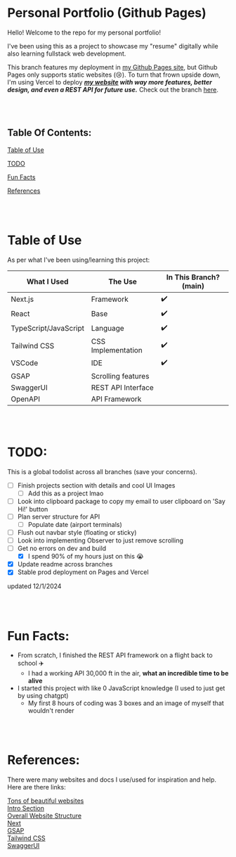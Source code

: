 # Personal Portfolio (Github Pages)
Hello! Welcome to the repo for my personal portfolio!


I've been using this as a project to showcase my "resume" digitally while also learning fullstack web development.


This branch features my deployment in [my Github Pages site](https://aksheyd.github.io/), but Github Pages only supports static websites (😢). 
To turn that frown upside down, I'm using Vercel to deploy ***[my website](https://portfolio-eight-lac-63.vercel.app) with way more features, better design, and even a REST API for future use.***
Check out the branch [here](https://github.com/aksheyd/Personal-Portfolio/tree/vercel).

<br>
<br>

Table Of Contents:
-
[Table of Use](#table-of-use)

[TODO](#todo)

[Fun Facts](#fun-facts)

[References](#references)

<br>
<br>

# Table of Use
As per what I've been using/learning this project:

| What I Used | The Use | In This Branch? (main) |
| --- | --- | --- |
| Next.js | Framework | ✔️ |
| React | Base | ✔️ |
| TypeScript/JavaScript | Language | ✔️ |
| Tailwind CSS | CSS Implementation | ✔️ |
| VSCode | IDE | ✔️ |
| GSAP | Scrolling features |  | 
| SwaggerUI | REST API Interface |
| OpenAPI | API Framework | 

<br>
<br>

# TODO:
This is a global todolist across all branches (save your concerns).
- [ ] Finish projects section with details and cool UI Images
  - [ ] Add this as a project lmao
- [ ] Look into clipboard package to copy my email to user clipboard on 'Say Hi!' button
- [ ] Plan server structure for API
  - [ ] Populate date (airport terminals)
- [ ] Flush out navbar style (floating or sticky)
- [ ] Look into implementing Observer to just remove scrolling
- [ ] Get no errors on dev and build
  - [x] I spend 90% of my hours just on this 😭
- [x] Update readme across branches
- [x] Stable prod deployment on Pages and Vercel
        
updated 12/1/2024

<br>
<br>

# Fun Facts:
- From scratch, I finished the REST API framework on a flight back to school ✈️
  - I had a working API 30,000 ft in the air, **what an incredible time to be alive**
- I started this project with like 0 JavaScript knowledge (I used to just get by using chatgpt)
  - My first 8 hours of coding was 3 boxes and an image of myself that wouldn't render 
  

<br>
<br>

# References:
There were many websites and docs I use/used for inspiration and help. 
Here are there links:

[Tons of beautiful websites](https://www.awwwards.com/websites/clean/) \
[Intro Section](https://bloomsday.tilda.ws/) \
[Overall Website Structure](https://timbak.space/) \
[Next](https://nextjs.org/docs) \
[GSAP](https://gsap.com/docs/v3/) \
[Tailwind CSS](https://tailwindcss.com/docs) \
[SwaggerUI](https://swagger.io/docs/open-source-tools/swagger-ui/usage/installation/)

<br>
<br>


